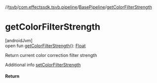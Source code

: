 //[tsvb](../../../index.md)/[com.effectssdk.tsvb.pipeline](../index.md)/[BasePipeline](index.md)/[getColorFilterStrength](get-color-filter-strength.md)

# getColorFilterStrength

[androidJvm]\
open fun [getColorFilterStrength](get-color-filter-strength.md)(): [Float](https://kotlinlang.org/api/latest/jvm/stdlib/kotlin-stdlib/kotlin/-float/index.html)

Return current color correction filter strength

Additional info [setColorFilterStrength](set-color-filter-strength.md)

#### Return
